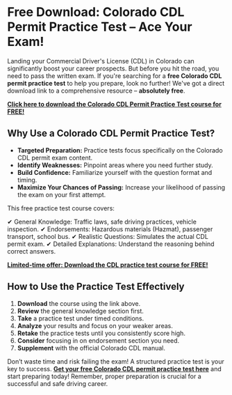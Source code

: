 # Free Download: Colorado CDL Permit Practice Test – Ace Your Exam!

Landing your Commercial Driver's License (CDL) in Colorado can significantly boost your career prospects. But before you hit the road, you need to pass the written exam. If you're searching for a **free Colorado CDL permit practice test** to help you prepare, look no further! We've got a direct download link to a comprehensive resource – **absolutely free**.

[**Click here to download the Colorado CDL Permit Practice Test course for FREE!**](https://udemywork.com/colorado-cdl-permit-practice-test)

## Why Use a Colorado CDL Permit Practice Test?

*   **Targeted Preparation:** Practice tests focus specifically on the Colorado CDL permit exam content.
*   **Identify Weaknesses:** Pinpoint areas where you need further study.
*   **Build Confidence:** Familiarize yourself with the question format and timing.
*   **Maximize Your Chances of Passing:** Increase your likelihood of passing the exam on your first attempt.

This free practice test course covers:

✔ General Knowledge: Traffic laws, safe driving practices, vehicle inspection.
✔ Endorsements: Hazardous materials (Hazmat), passenger transport, school bus.
✔ Realistic Questions: Simulates the actual CDL permit exam.
✔ Detailed Explanations: Understand the reasoning behind correct answers.

[**Limited-time offer: Download the CDL practice test course for FREE!**](https://udemywork.com/colorado-cdl-permit-practice-test)

## How to Use the Practice Test Effectively

1. **Download** the course using the link above.
2. **Review** the general knowledge section first.
3. **Take** a practice test under timed conditions.
4. **Analyze** your results and focus on your weaker areas.
5. **Retake** the practice tests until you consistently score high.
6. **Consider** focusing in on endorsement section you need.
7. **Supplement** with the official Colorado CDL manual.

Don’t waste time and risk failing the exam! A structured practice test is your key to success. **[Get your free Colorado CDL permit practice test here](https://udemywork.com/colorado-cdl-permit-practice-test)** and start preparing today! Remember, proper preparation is crucial for a successful and safe driving career.
